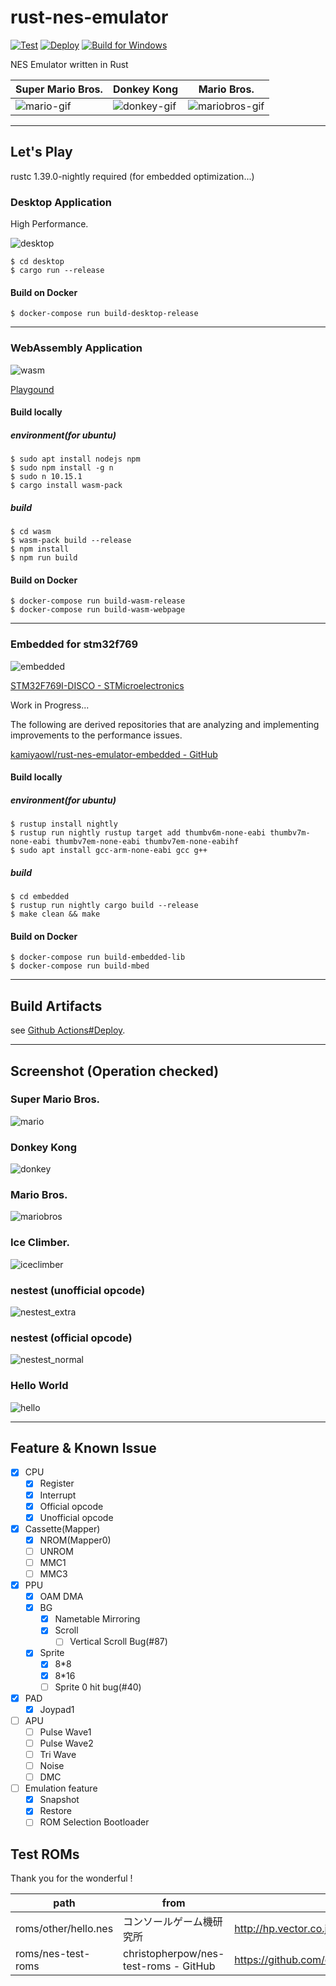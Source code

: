 # rust-nes-emulator

[![Test](https://github.com/kamiyaowl/rust-nes-emulator/workflows/Test/badge.svg)](https://github.com/kamiyaowl/rust-nes-emulator/actions?query=workflow%3ATest)
[![Deploy](https://github.com/kamiyaowl/rust-nes-emulator/workflows/Deploy/badge.svg)](https://github.com/kamiyaowl/rust-nes-emulator/actions?query=workflow%3ADeploy)
[![Build for Windows](https://github.com/kamiyaowl/rust-nes-emulator/workflows/Build%20for%20Windows/badge.svg)](https://github.com/kamiyaowl/rust-nes-emulator/actions?query=workflow%3A%22Build+for+Windows%22)

NES Emulator written in Rust

| Super Mario Bros. | Donkey Kong | Mario Bros. |
| - | - | - |
| ![mario-gif](https://user-images.githubusercontent.com/4300987/64512802-1bc8bd00-d322-11e9-8a70-26df62bb5ee1.gif) | ![donkey-gif](https://user-images.githubusercontent.com/4300987/64512801-1bc8bd00-d322-11e9-9e6c-0a149fb05c1b.gif) | ![mariobros-gif](https://user-images.githubusercontent.com/4300987/64917495-06dda500-d7cc-11e9-9037-f5f8bd7de061.gif) |


---


## Let's Play

rustc 1.39.0-nightly required (for embedded optimization...)

### Desktop Application

High Performance.

![desktop](https://github.com/kamiyaowl/rust-nes-emulator/blob/master/screenshot/desktop.PNG?raw=true)

```shell
$ cd desktop
$ cargo run --release
```

#### Build on Docker

```shell
$ docker-compose run build-desktop-release
```

---

### WebAssembly Application

![wasm](https://raw.githubusercontent.com/kamiyaowl/rust-nes-emulator/master/screenshot/wasm.PNG?raw=true)

[Playgound](https://kamiyaowl.github.io/rust-nes-emulator/index.html)

#### Build locally

##### environment(for ubuntu)

```shell
$ sudo apt install nodejs npm
$ sudo npm install -g n
$ sudo n 10.15.1
$ cargo install wasm-pack
```

##### build

```shell
$ cd wasm
$ wasm-pack build --release
$ npm install
$ npm run build
```

#### Build on Docker

```shell
$ docker-compose run build-wasm-release
$ docker-compose run build-wasm-webpage
```


---

### Embedded for stm32f769

![embedded](https://raw.githubusercontent.com/kamiyaowl/rust-nes-emulator/master/screenshot/embedded.jpg)

[STM32F769I-DISCO - STMicroelectronics](https://www.st.com/ja/evaluation-tools/32f769idiscovery.html)

Work in Progress...

The following are derived repositories that are analyzing and implementing improvements to the performance issues.

[kamiyaowl/rust-nes-emulator-embedded - GitHub](https://github.com/kamiyaowl/rust-nes-emulator-embedded)

#### Build locally

##### environment(for ubuntu)

```shell
$ rustup install nightly
$ rustup run nightly rustup target add thumbv6m-none-eabi thumbv7m-none-eabi thumbv7em-none-eabi thumbv7em-none-eabihf
$ sudo apt install gcc-arm-none-eabi gcc g++
```

##### build

```shell
$ cd embedded
$ rustup run nightly cargo build --release
$ make clean && make
```

#### Build on Docker

```shell
$ docker-compose run build-embedded-lib
$ docker-compose run build-mbed
```

---

## Build Artifacts

see [Github Actions#Deploy](https://github.com/kamiyaowl/rust-nes-emulator/actions?query=workflow%3ADeploy).

---

## Screenshot (Operation checked)

### Super Mario Bros.

![mario](https://raw.githubusercontent.com/kamiyaowl/rust-nes-emulator/master/screenshot/mario.bmp)

### Donkey Kong

![donkey](https://raw.githubusercontent.com/kamiyaowl/rust-nes-emulator/master/screenshot/donkey.bmp)

### Mario Bros.

![mariobros](https://raw.githubusercontent.com/kamiyaowl/rust-nes-emulator/master/screenshot/mariobros.bmp)

### Ice Climber.

![iceclimber](https://raw.githubusercontent.com/kamiyaowl/rust-nes-emulator/master/screenshot/iceclimber.bmp)

### nestest (unofficial opcode)

![nestest_extra](https://raw.githubusercontent.com/kamiyaowl/rust-nes-emulator/master/screenshot/nestest_extra.bmp)

### nestest (official opcode)

![nestest_normal](https://raw.githubusercontent.com/kamiyaowl/rust-nes-emulator/master/screenshot/nestest_normal.bmp)

### Hello World

![hello](https://raw.githubusercontent.com/kamiyaowl/rust-nes-emulator/master/screenshot/hello.bmp)

---

## Feature & Known Issue

- [x] CPU
  - [x] Register
  - [x] Interrupt
  - [x] Official opcode
  - [x] Unofficial opcode
- [x] Cassette(Mapper)
  - [x] NROM(Mapper0)
  - [ ] UNROM
  - [ ] MMC1
  - [ ] MMC3
- [x] PPU
  - [x] OAM DMA
  - [x] BG
    - [x] Nametable Mirroring
    - [x] Scroll
      - [ ] Vertical Scroll Bug(#87)
  - [x] Sprite
    - [x] 8*8
    - [x] 8*16
    - [ ] Sprite 0 hit bug(#40)
- [x] PAD
  - [x] Joypad1
- [ ] APU
  - [ ] Pulse Wave1
  - [ ] Pulse Wave2
  - [ ] Tri Wave
  - [ ] Noise
  - [ ] DMC
- [ ] Emulation feature
    - [x] Snapshot
    - [x] Restore
    - [ ] ROM Selection Bootloader
    
## Test ROMs

Thank you for the wonderful !

| path | from | url |
| ---- | ---- | --- |
| roms/other/hello.nes | コンソールゲーム機研究所 | http://hp.vector.co.jp/authors/VA042397/nes/sample.html |
| roms/nes-test-roms | christopherpow/nes-test-roms - GitHub | https://github.com/christopherpow/nes-test-roms |
